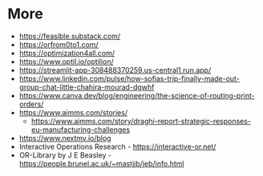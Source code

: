 # More

* https://feasible.substack.com/
* https://orfrom0to1.com/
* https://optimization4all.com/
* https://www.optil.io/optilion/
* https://streamlit-app-308488370259.us-central1.run.app/
* https://www.linkedin.com/pulse/how-sofias-trip-finally-made-out-group-chat-little-chahira-mourad-dgwhf
* https://www.canva.dev/blog/engineering/the-science-of-routing-print-orders/
* https://www.aimms.com/stories/
  * https://www.aimms.com/story/draghi-report-strategic-responses-eu-manufacturing-challenges
* https://www.nextmv.io/blog
* Interactive Operations Research - https://interactive-or.net/
* OR-Library by J E Beasley - https://people.brunel.ac.uk/~mastjjb/jeb/info.html 